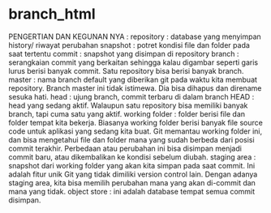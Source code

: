 # branch_html
PENGERTIAN DAN KEGUNAN NYA :
repository : database yang menyimpan history/ riwayat perubahan
snapshot : potret kondisi file dan folder pada saat tertentu
commit : snapshot yang disimpan di repository
branch : serangkaian commit yang berkaitan sehingga kalau digambar seperti garis lurus berisi banyak commit. Satu repository bisa berisi banyak branch.
master : nama branch default yang diberikan git pada waktu kita membuat repository. Branch master ini tidak istimewa. Dia bisa dihapus dan direname sesuka hati.
head : ujung branch, commit terbaru di dalam branch
HEAD : head yang sedang aktif. Walaupun satu repository bisa memiliki banyak branch, tapi cuma satu yang aktif.
working folder : folder berisi file dan folder tempat kita bekerja. Biasanya working folder berisi banyak file source code untuk aplikasi yang sedang kita buat. Git memantau working folder ini, dan bisa mengetahui file dan folder mana yang sudah berbeda dari posisi commit terakhir. Perbedaan atau perubahan ini bisa disimpan menjadi commit baru, atau dikembalikan ke kondisi sebelum diubah.
staging area : snapshot dari working folder yang akan kita simpan pada saat commit. Ini adalah fitur unik Git yang tidak dimiliki version control lain. Dengan adanya staging area, kita bisa memilih perubahan mana yang akan di-commit dan mana yang tidak.
object store : ini adalah database tempat semua commit disimpan.
